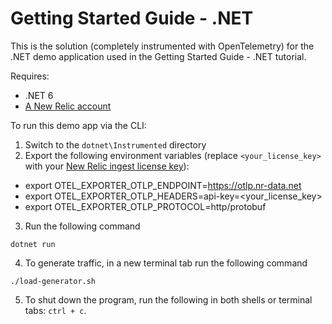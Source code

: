 # Getting Started Guide - .NET

This is the solution (completely instrumented with OpenTelemetry) for the .NET demo application used in the Getting Started Guide - .NET tutorial. 

Requires:

* .NET 6
* [A New Relic account](https://one.newrelic.com/)

To run this demo app via the CLI:

1. Switch to the `dotnet\Instrumented` directory
2. Export the following environment variables (replace `<your_license_key>` with your [New Relic ingest license key](https://docs.newrelic.com/docs/apis/intro-apis/new-relic-api-keys/#license-key)):
* export OTEL_EXPORTER_OTLP_ENDPOINT=https://otlp.nr-data.net
* export OTEL_EXPORTER_OTLP_HEADERS=api-key=<your_license_key>
* export OTEL_EXPORTER_OTLP_PROTOCOL=http/protobuf
3. Run the following command

```shell
dotnet run
```

4. To generate traffic, in a new terminal tab run the following command
```shell
./load-generator.sh
```

5. To shut down the program, run the following in both shells or terminal tabs: `ctrl + c`. 
